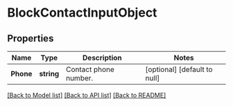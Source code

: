 # BlockContactInputObject

## Properties
Name | Type | Description | Notes
------------ | ------------- | ------------- | -------------
**Phone** | **string** | Contact phone number. | [optional] [default to null]

[[Back to Model list]](../README.md#documentation-for-models) [[Back to API list]](../README.md#documentation-for-api-endpoints) [[Back to README]](../README.md)


